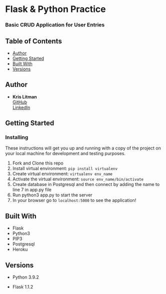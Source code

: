 # Flask & Python Practice

### Basic CRUD Application for User Entries

## Table of Contents

  - [Author](#author)
  - [Getting Started](#getting-started)
  - [Built With](#built-with)
  - [Versions](#versions)

## Author

  - **Kris Litman**<br>
    [GitHub](https://github.com/krislitman)<br>
    [LinkedIn](https://www.linkedin.com/in/kris-litman/)

## Getting Started

### Installing

These instructions will get you up and running with a copy of the project on
your local machine for development and testing purposes.

1. Fork and Clone this repo
2. Install virtual environment: `pip install virtualenv`
3. Create virtual environment: `virtualenv env_name`
4. Activate the virtual environment: `source env_name/bin/activate`
5. Create database in Postgresql and then connect by adding the name to line 7 in app.py file
6. Run python3 app.py to start the server
7. In your browser go to `localhost:5000` to see the application!

## Built With

- Flask
- Python3
- PIP3
- Postgresql
- Heroku

## Versions

- Python 3.9.2

- Flask 1.1.2